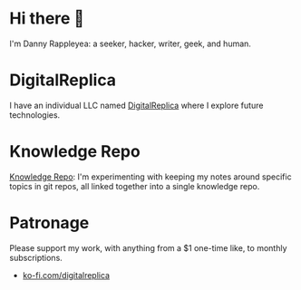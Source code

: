 # Hi there 👋

I'm Danny Rappleyea: a seeker, hacker, writer, geek, and human.

# DigitalReplica
I have an individual LLC named [DigitalReplica](https://github.com/digitalreplica) where I explore future technologies.

# Knowledge Repo
[Knowledge Repo](https://github.com/dannyrappleyea/knowledge): I'm experimenting with keeping my notes around specific topics in git repos, all linked together into a single knowledge repo.

# Patronage
Please support my work, with anything from a $1 one-time like, to monthly subscriptions.
* [ko-fi.com/digitalreplica](https://ko-fi.com/digitalreplica)
